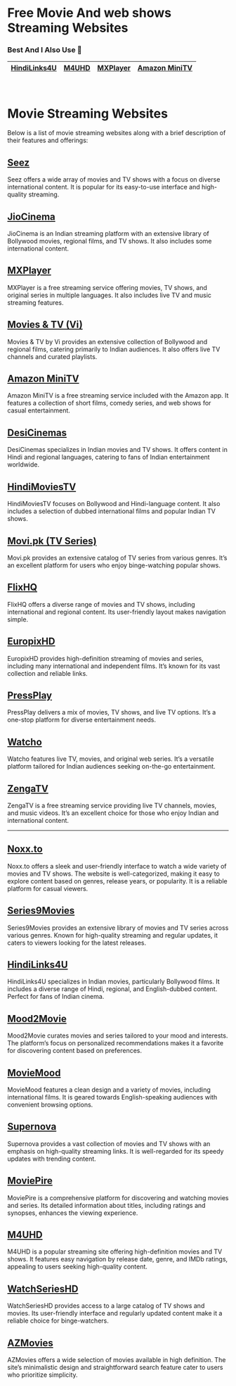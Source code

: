 # Free Movie And web shows Streaming Websites 

### Best And I Also Use 💖

| **[HindiLinks4U](https://hindilinks4u.express/)**      | **[M4UHD](https://m4uhd.com.co/)**  |    **[MXPlayer](https://www.mxplayer.in/)**      | **[Amazon MiniTV](https://www.amazon.in/minitv)**  |  
|-------------------|------------------|-------------------|------------------|
<br>

# Movie Streaming Websites

Below is a list of movie streaming websites along with a brief description of their features and offerings:

## [Seez](https://seez.su/)
Seez offers a wide array of movies and TV shows with a focus on diverse international content. It is popular for its easy-to-use interface and high-quality streaming.

## [JioCinema](https://www.jiocinema.com/)
JioCinema is an Indian streaming platform with an extensive library of Bollywood movies, regional films, and TV shows. It also includes some international content.

## [MXPlayer](https://www.mxplayer.in/)
MXPlayer is a free streaming service offering movies, TV shows, and original series in multiple languages. It also includes live TV and music streaming features.

## [Movies & TV (Vi)](https://moviesandtv.myvi.in/)
Movies & TV by Vi provides an extensive collection of Bollywood and regional films, catering primarily to Indian audiences. It also offers live TV channels and curated playlists.

## [Amazon MiniTV](https://www.amazon.in/minitv)
Amazon MiniTV is a free streaming service included with the Amazon app. It features a collection of short films, comedy series, and web shows for casual entertainment.

## [DesiCinemas](https://desicinemas.tv/)
DesiCinemas specializes in Indian movies and TV shows. It offers content in Hindi and regional languages, catering to fans of Indian entertainment worldwide.

## [HindiMoviesTV](https://www.hindimoviestv.com/)
HindiMoviesTV focuses on Bollywood and Hindi-language content. It also includes a selection of dubbed international films and popular Indian TV shows.

## [Movi.pk (TV Series)](https://www.movi.pk/genre/tv-series/)
Movi.pk provides an extensive catalog of TV series from various genres. It’s an excellent platform for users who enjoy binge-watching popular shows.

## [FlixHQ](https://flixhq.click/home)
FlixHQ offers a diverse range of movies and TV shows, including international and regional content. Its user-friendly layout makes navigation simple.

## [EuropixHD](https://europixhd.site/)
EuropixHD provides high-definition streaming of movies and series, including many international and independent films. It’s known for its vast collection and reliable links.

## [PressPlay](https://pressplay.top/home/)
PressPlay delivers a mix of movies, TV shows, and live TV options. It’s a one-stop platform for diverse entertainment needs.

## [Watcho](https://www.watcho.com/)
Watcho features live TV, movies, and original web series. It’s a versatile platform tailored for Indian audiences seeking on-the-go entertainment.

## [ZengaTV](http://www.zengatv.com/)
ZengaTV is a free streaming service providing live TV channels, movies, and music videos. It’s an excellent choice for those who enjoy Indian and international content.

---

## [Noxx.to](https://noxx.to/)
Noxx.to offers a sleek and user-friendly interface to watch a wide variety of movies and TV shows. The website is well-categorized, making it easy to explore content based on genres, release years, or popularity. It is a reliable platform for casual viewers.

## [Series9Movies](https://series9movies.com/home)
Series9Movies provides an extensive library of movies and TV series across various genres. Known for high-quality streaming and regular updates, it caters to viewers looking for the latest releases.

## [HindiLinks4U](https://hindilinks4u.express/)
HindiLinks4U specializes in Indian movies, particularly Bollywood films. It includes a diverse range of Hindi, regional, and English-dubbed content. Perfect for fans of Indian cinema.

## [Mood2Movie](https://mood2movie.com/)
Mood2Movie curates movies and series tailored to your mood and interests. The platform’s focus on personalized recommendations makes it a favorite for discovering content based on preferences.

## [MovieMood](https://moviemood.ru/index-en.html)
MovieMood features a clean design and a variety of movies, including international films. It is geared towards English-speaking audiences with convenient browsing options.

## [Supernova](https://supernova.to/)
Supernova provides a vast collection of movies and TV shows with an emphasis on high-quality streaming links. It is well-regarded for its speedy updates with trending content.

## [MoviePire](https://moviepire.net/)
MoviePire is a comprehensive platform for discovering and watching movies and series. Its detailed information about titles, including ratings and synopses, enhances the viewing experience.

## [M4UHD](https://m4uhd.com.co/)
M4UHD is a popular streaming site offering high-definition movies and TV shows. It features easy navigation by release date, genre, and IMDb ratings, appealing to users seeking high-quality content.

## [WatchSeriesHD](https://watchserieshd.tv/)
WatchSeriesHD provides access to a large catalog of TV shows and movies. Its user-friendly interface and regularly updated content make it a reliable choice for binge-watchers.

## [AZMovies](https://azmovies.xyz/)
AZMovies offers a wide selection of movies available in high definition. The site’s minimalistic design and straightforward search feature cater to users who prioritize simplicity.



<!-- NEW LINKS 

## [supernova](https://supernova.to/)
## [AZMovies](https://azmovies.xyz/)

<br>

### 👨‍💻 Author  
Developed by **Cyb3r-LuckySant** ❤️  

<br>

### Disclaimer
Please note that the availability and legality of these websites may vary by region. Always ensure that you are complying with local laws and regulations when accessing online content.

